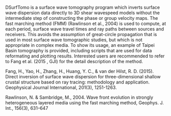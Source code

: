 DSurfTomo is a surface wave tomography program which inverts surface wave dispersion data directly to 3D shear wavespeed models without the intermediate step of constructing the phase or group velocity maps.
The fast marching method (FMM) (Rawlinson et al., 2004) is used to compute, at each period, surface wave travel times and ray paths between sources and receivers. This avoids the assumption of great-circle propagation that is used in most surface wave tomographic studies, but which is not appropriate in complex media. 
To show its usage, an example of Taipei Basin tomography is provided, including scripts that are used for data reformating and plotting results. Interested users are recommended to refer to Fang et al. (2015 , GJI) for the detail description of the method.

Fang, H., Yao, H., Zhang, H., Huang, Y. C., & van der Hilst, R. D. (2015). Direct inversion of surface wave dispersion for three-dimensional shallow crustal structure based on ray tracing: methodology and application. Geophysical Journal International, 201(3), 1251-1263. 

Rawlinson, N. & Sambridge, M., 2004. Wave front evolution in strongly heterogeneous layered media using the fast marching method, Geophys. J. Int., 156(3), 631–647 

